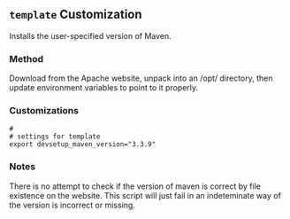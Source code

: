 ## `template` Customization
Installs the user-specified version of Maven.

### Method
Download from the Apache website, unpack into an /opt/ directory, then update environment
variables to point to it properly.

### Customizations
````
#
# settings for template
export devsetup_maven_version="3.3.9"
````

### Notes
There is no attempt to check if the version of maven is correct by file existence on the website.
This script will just fail in an indeteminate way of the version is incorrect or missing.
